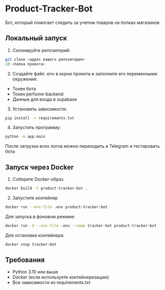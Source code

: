 # Product-Tracker-Bot
Бот, который помогает следить за учетом товаров на полках магазинов

## Локальный запуск

1. Склонируйте репозиторий:
```bash
git clone <адрес вашего репозитория>
cd <папка проекта>
```

2. Создайте файл .env в корне проекта и заполните его переменными окружения:

- Токен бота
- Токен perfume-backend
- Данные для входа в supabase

3. Установить зависимости:
```bash
pip install -r requirements.txt
```

4. Запустить программу:
```bash
python -m app.main
```

После загрузки всех логов можно переходить в Telegram и тестировать бота

## Запуск через Docker

1. Соберите Docker-образ
```bash
docker build -t product-tracker-bot .
```

2. Запустите контейнер
```bash
docker run --env-file .env product-tracker-bot
```

Для запуска в фоновом режиме:
```bash
docker run -d --env-file .env --name tracker-bot product-tracker-bot
```

Для остановки контейнера:
```bash
docker stop tracker-bot
```

## Требования

- Python 3.10 или выше
- Docker (если используете контейнеризацию)
- Все зависимости из requirements.txt
